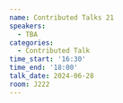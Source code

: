 ```yaml
---
name: Contributed Talks 21
speakers:
  - TBA
categories:
  - Contributed Talk
time_start: '16:30'
time_end: '18:00'
talk_date: 2024-06-28
room: J222
---
```

